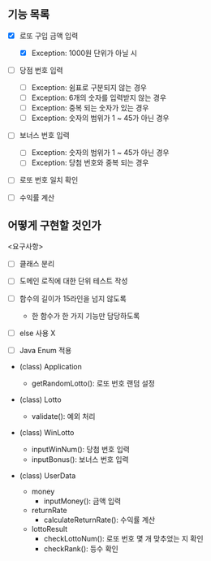 ## 기능 목록
- [x] 로또 구입 금액 입력
  - [x] Exception: 1000원 단위가 아닐 시
- [ ] 당점 번호 입력
  - [ ] Exception: 쉼표로 구분되지 않는 경우
  - [ ] Exception: 6개의 숫자를 입력받지 않는 경우
  - [ ] Exception: 중복 되는 숫자가 있는 경우
  - [ ] Exception: 숫자의 범위가 1 ~ 45가 아닌 경우
- [ ] 보너스 번호 입력
  - [ ] Exception: 숫자의 범위가 1 ~ 45가 아닌 경우
  - [ ] Exception: 당첨 번호와 중복 되는 경우
- [ ] 로또 번호 일치 확인
- [ ] 수익률 계산


## 어떻게 구현할 것인가
<요구사항>
- [ ] 클래스 분리
- [ ] 도메인 로직에 대한 단위 테스트 작성
- [ ] 함수의 길이가 15라인을 넘지 않도록
  - 한 함수가 한 가지 기능만 담당하도록
- [ ] else 사용 X
- [ ] Java Enum 적용
  

- (class) Application
  - getRandomLotto(): 로또 번호 랜덤 설정
  
- (class) Lotto
  - validate(): 예외 처리
  
- (class) WinLotto
  - inputWinNum(): 당첨 번호 입력
  - inputBonus(): 보너스 번호 입력
  
- (class) UserData
  - money
    - inputMoney(): 금액 입력
  - returnRate
    - calculateReturnRate(): 수익률 계산
  - lottoResult
    - checkLottoNum(): 로또 번호 몇 개 맞추었는 지 확인
    - checkRank(): 등수 확인